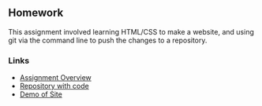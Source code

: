 ## Homework
This assignment involved learning HTML/CSS to make a website, and using git via the command line to push the changes to a repository.


### Links
* [Assignment Overview](http://www.wou.edu/~morses/classes/cs46x/assignments/HW1.html)
* [Repository with code](https://github.com/StanSantiago/460_HW1)
* [Demo of Site](https://stansantiago.github.io/StanSantiago.github.io/460/HW1/site/)

